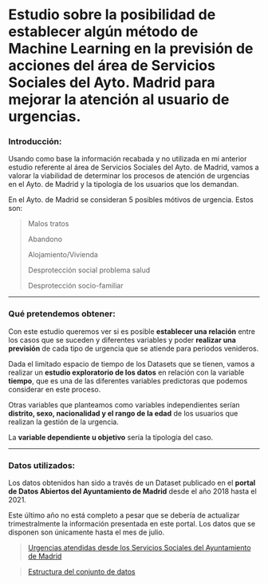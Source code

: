 # Estudio sobre la posibilidad de establecer algún método de Machine Learning en la previsión de acciones del área de Servicios Sociales del Ayto. Madrid para mejorar la atención al usuario de __urgencias__.

### Introducción:

Usando como base la información recabada y no utilizada en mi anterior estudio referente al área de Servicios Sociales del Ayto. de Madrid, vamos a valorar la viabilidad de determinar los procesos de atención de urgencias en el Ayto. de Madrid y la tipología de los usuarios que los demandan.

En el Ayto. de Madrid se consideran 5 posibles mótivos de urgencia. Estos son:

  >Malos tratos
  >
  >Abandono  
  >
  >Alojamiento/Vivienda
  >
  >Desprotección social problema salud  
  >
  >Desprotección socio-familiar 


---

### Qué pretendemos obtener: 

Con este estudio queremos ver si es posible __establecer una relación__ entre los casos que se suceden y diferentes variables y poder __realizar una previsión__ de cada tipo de urgencia que se atiende para periodos venideros.

Dada el limitado espacio de tiempo de los Datasets que se tienen, vamos a realizar un __estudio exploratorio de los datos__ en relación con la variable __tiempo__, que es una de las diferentes variables predictoras que podemos considerar en este proceso. 

Otras variables que planteamos como variables independientes serían __distrito, sexo, nacionalidad y el rango de la edad__ de los usuarios que realizan la gestión de la urgencia.

La __variable dependiente u objetivo__ sería la tipología del caso.


***

### Datos utilizados:
Los datos obtenidos han sido a través de un Dataset publicado en el __portal de Datos Abiertos del Ayuntamiento de Madrid__ desde  el año  2018 hasta el 2021.

Este último año no está completo a pesar que se debería de actualizar trimestralmente la información presentada en este portal. Los datos que se disponen son únicamente hasta el mes de julio.
  >[Urgencias atendidas desde los Servicios Sociales del Ayuntamiento de Madrid][Data_1]

  >[Estructura del conjunto de datos][Data_2]



[Data_1]:https://datos.madrid.es/portal/site/egob/menuitem.c05c1f754a33a9fbe4b2e4b284f1a5a0/?vgnextoid=0b006dace9578610VgnVCM1000001d4a900aRCRD&vgnextchannel=374512b9ace9f310VgnVCM100000171f5a0aRCRD&vgnextfmt=default
[Data_2]:https://datos.madrid.es/FWProjects/egob/Catalogo/SociedadBienestar/Ficheros/Estructura_DS_Urgencias_Centros_Servicios_Sociales.pdf




